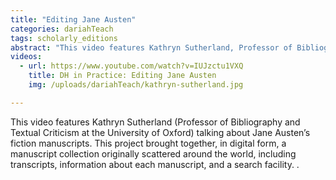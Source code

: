 ```yaml
---
title: "Editing Jane Austen"
categories: dariahTeach
tags: scholarly_editions
abstract: "This video features Kathryn Sutherland, Professor of Bibliography and Textual Criticism at the University of Oxford, talking about the Jane Austen Fiction Manuscripts Project."
videos:
  - url: https://www.youtube.com/watch?v=IUJzctu1VXQ
    title: DH in Practice: Editing Jane Austen
    img: /uploads/dariahTeach/kathryn-sutherland.jpg

---
```


This video features Kathryn Sutherland (Professor of Bibliography and Textual Criticism at the University of Oxford) talking about Jane Austen’s fiction manuscripts. This project brought together, in digital form, a manuscript collection originally scattered around the world, including transcripts, information about each manuscript, and a search facility.
.
